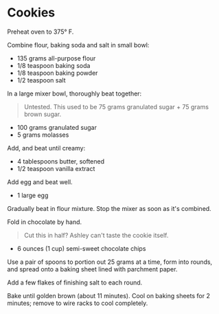Cookies
=======

Preheat oven to 375° F.

Combine flour, baking soda and salt in small bowl:

- 135 grams all-purpose flour
- 1/8 teaspoon baking soda
- 1/8 teaspoon baking powder
- 1/2 teaspoon salt

In a large mixer bowl, thoroughly beat together:

> Untested. This used to be 75 grams granulated sugar + 75 grams brown sugar.

- 100 grams granulated sugar
- 5 grams molasses

Add, and beat until creamy:

- 4 tablespoons butter, softened
- 1/2 teaspoon vanilla extract

Add egg and beat well.

- 1 large egg

Gradually beat in flour mixture. Stop the mixer as soon as it's combined.

Fold in chocolate by hand.

> Cut this in half? Ashley can't taste the cookie itself.

- 6 ounces (1 cup) semi-sweet chocolate chips

Use a pair of spoons to portion out 25 grams at a time, form into rounds, and spread onto a baking sheet lined with parchment paper.

Add a few flakes of finishing salt to each round.

Bake until golden brown (about 11 minutes). Cool on baking sheets for 2 minutes; remove to wire racks to cool completely.
